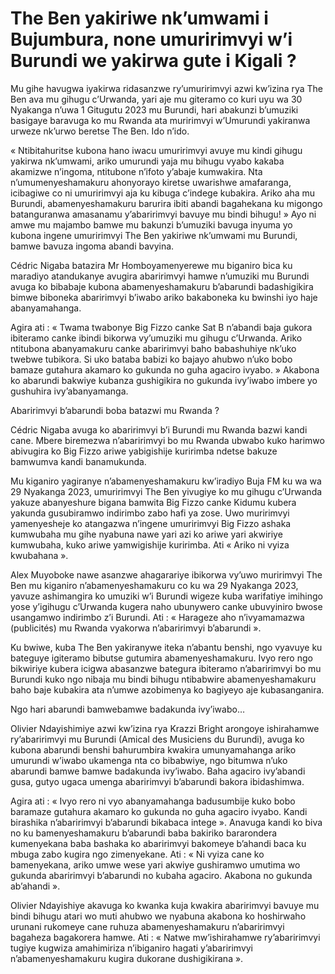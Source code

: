 # The Ben yakiriwe nk’umwami i Bujumbura, none umuririmvyi w’i Burundi we yakirwa gute i Kigali ?

Mu gihe havugwa iyakirwa ridasanzwe ry’umuririmvyi azwi kw’izina rya The Ben ava mu gihugu c’Urwanda, yari aje mu giteramo co kuri uyu wa 30 Nyakanga n’uwa 1 Gitugutu 2023 mu Burundi, hari abakunzi b’umuziki basigaye baravuga ko mu Rwanda ata muririmvyi w’Umurundi yakiranwa urweze nk’urwo beretse The Ben. Ido n’ido.

« Ntibitahuritse kubona hano iwacu umuririmvyi avuye mu kindi gihugu yakirwa nk’umwami, ariko umurundi yaja mu bihugu vyabo kakaba akamizwe n’ingoma, ntitubone n’ifoto y’abaje kumwakira. Nta n’umumenyeshamakuru ahonyorayo kiretse uwarishwe amafaranga, icibagiwe co ni umuririmvyi aja ku kibuga c’indege kubakira. Ariko aha mu Burundi, abamenyeshamakuru barurira ibiti abandi bagahekana ku migongo batanguranwa amasanamu y’abaririmvyi bavuye mu bindi bihugu! » Ayo ni amwe mu majambo bamwe mu bakunzi b’umuziki bavuga inyuma yo kubona ingene umuririmvyi The Ben yakiriwe nk’umwami mu Burundi, bamwe bavuza ingoma abandi bavyina.

Cédric Nigaba batazira Mr Homboyamenyerewe mu biganiro bica ku maradiyo atandukanye avugira abaririmvyi hamwe n’umuziki mu Burundi avuga ko bibabaje kubona abamenyeshamakuru b’abarundi badashigikira bimwe biboneka abaririmvyi b’iwabo ariko bakaboneka ku bwinshi iyo haje abanyamahanga.

Agira ati : « Twama twabonye Big Fizzo canke Sat B n’abandi baja gukora ibiteramo canke ibindi bikorwa vy’umuziki mu gihugu c’Urwanda. Ariko ntitubona abanyamakuru canke abaririmvyi baho babashuhiye nk’uko twebwe tubikora. Si uko bataba babizi ko bajayo ahubwo n’uko bobo bamaze gutahura akamaro ko gukunda no guha agaciro ivyabo. » Akabona ko abarundi bakwiye kubanza gushigikira no gukunda ivy’iwabo imbere yo gushuhira ivy’abanyamanga.

Abaririmvyi b’abarundi boba batazwi mu Rwanda ?

Cédric Nigaba avuga ko abaririmvyi b’i Burundi mu Rwanda bazwi kandi cane. Mbere biremezwa n’abaririmvyi bo mu Rwanda ubwabo kuko harimwo abivugira ko Big Fizzo ariwe yabigishije kuririmba ndetse bakuze bamwumva kandi banamukunda.

Mu kiganiro yagiranye n’abamenyeshamakuru kw’iradiyo Buja FM ku wa wa 29 Nyakanga 2023, umuririmvyi The Ben yivugiye ko mu gihugu c’Urwanda yakuze abanyeshure bigana bamwita Big Fizzo canke Kidumu kubera yakunda gusubiramwo indirimbo zabo hafi ya zose. Uwo muririmvyi yamenyesheje ko atangazwa n’ingene umuririmvyi Big Fizzo ashaka kumwubaha mu gihe nyabuna nawe yari azi ko ariwe yari akwiriye kumwubaha, kuko ariwe yamwigishije kuririmba. Ati « Ariko ni vyiza kwubahana ».

Alex Muyoboke nawe asanzwe ahagarariye ibikorwa vy’uwo muririmvyi The Ben mu kiganiro n’abamenyeshamakuru co ku wa 29 Nyakanga 2023, yavuze ashimangira ko umuziki w’i Burundi wigeze kuba warifatiye imihingo yose y’igihugu c’Urwanda kugera naho ubunywero canke ubuvyiniro bwose usangamwo indirimbo z’i Burundi. Ati : « Harageze aho n’ivyamamazwa (publicités) mu Rwanda vyakorwa n’abaririmvyi b’abarundi ».

Ku bwiwe, kuba The Ben yakiranywe iteka n’abantu benshi, ngo vyavuye ku bateguye igiteramo bibutse gutumira abamenyeshamakuru. Ivyo rero ngo bikwiriye kubera icigwa abasanzwe bategura ibiteramo n’abaririmvyi bo mu Burundi kuko ngo nibaja mu bindi bihugu ntibabwire abamenyeshamakuru baho baje kubakira ata n’umwe azobimenya ko bagiyeyo aje kubasanganira.

Ngo hari abarundi bamwebamwe badakunda ivy’iwabo…

Olivier Ndayishimiye azwi kw’izina rya Krazzi Bright arongoye ishirahamwe ry’abaririmvyi mu Burundi (Amical des Musiciens du Burundi), avuga ko kubona abarundi benshi bahurumbira kwakira umunyamahanga ariko umurundi w’iwabo ukamenga nta co bibabwiye, ngo bitumwa n’uko abarundi bamwe bamwe badakunda ivy’iwabo. Baha agaciro ivy’abandi gusa, gutyo ugaca umenga abaririmvyi b’abarundi bakora ibidashimwa.

Agira ati : « Ivyo rero ni vyo abanyamahanga badusumbije kuko bobo baramaze gutahura akamaro ko gukunda no guha agaciro ivyabo. Kandi birashika n’abaririmvyi b’abarundi bikabaca intege ». Anavuga kandi ko biva no ku bamenyeshamakuru b’abarundi baba bakiriko bararondera kumenyekana baba bashaka ko abaririmvyi bakomeye b’ahandi baca ku mbuga zabo kugira ngo zimenyekane. Ati : « Ni vyiza cane ko bamenyekana, ariko umwe wese yari akwiye gushiramwo umutima wo gukunda abaririmvyi b’abarundi no kubaha agaciro. Akabona no gukunda ab’ahandi ».

Olivier Ndayishiye akavuga ko kwanka kuja kwakira abaririmvyi bavuye mu bindi bihugu atari wo muti ahubwo we nyabuna akabona ko hoshirwaho urunani rukomeye cane ruhuza abamenyeshamakuru n’abaririmvyi bagaheza bagakorera hamwe. Ati : « Natwe mw’ishirahamwe ry’abaririmvyi tugiye kugwiza amahimiriza n’ibiganiro hagati y’abaririmvyi n’abamenyeshamakuru kugira dukorane dushigikirana ».